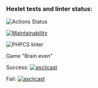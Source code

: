 ### Hexlet tests and linter status:
![Actions Status](/workflows/hexlet-check/badge.svg)

[![Maintainability](https://api.codeclimate.com/v1/badges/a99a88d28ad37a79dbf6/maintainability)](https://codeclimate.com/github/codeclimate/codeclimate/maintainability)

![PHPCS linter](https://github.com/roman-pankov/php-project-lvl1/workflows/PHPCS-Linter/badge.svg)

Game "Brain even"

Success:
[![asciicast](https://asciinema.org/a/7CIdUf0Y3K9gLZROtexObVIsX.svg)](https://asciinema.org/a/7CIdUf0Y3K9gLZROtexObVIsX)

Fail:
[![asciicast](https://asciinema.org/a/N0baTu4w9H8ILO3PIWsO0vHw4.svg)](https://asciinema.org/a/N0baTu4w9H8ILO3PIWsO0vHw4)
